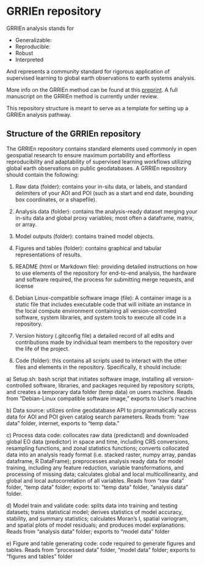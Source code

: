 # GRRIEn repository

GRRIEn analysis stands for 

* Generalizable:
* Reproducible:
* Robust
* Interpreted

And represents a community standard for rigorous application of supervised learning to global earth observations to earth systems analysis.

More info on the GRRIEn method can be found at this [preprint](https://www.essoar.org/doi/abs/10.1002/essoar.10509942.1). A full manuscript on the GRRIEn method is currently under review.

This repository structure is meant to serve as a template for setting up a GRRIEn analysis pathway.


## Structure of the GRRIEn repository

The GRRIEn repository contains standard elements used commonly in open geospatial research to ensure maximum portability and effortless reproducibility and adaptability of supervised learning workflows utilizing global earth observations on public geodatabases. A GRRIEn repository should contain the following: 

1) Raw data (folder): contains your in-situ data, or labels, and standard delimiters of your AOI and POI (such as a start and end date, bounding box coordinates, or a shapefile). 

2) Analysis data (folder): contains the analysis-ready dataset merging your in-situ data and global proxy variables; most often a dataframe, matrix, or array. 

3) Model outputs (folder): contains trained model objects.  

4) Figures and tables (folder): contains graphical and tabular representations of results. 

5) README (html or Markdown file): providing detailed instructions on how to use elements of the repository for end-to-end analysis, the hardware and software required, the process for submitting merge requests, and license 

6) Debian Linux-compatible software image (file): A container image is a static file that includes executable code that will initiate an instance in the local compute environment containing all version-controlled software, system libraries, and system tools to execute all code in a repository. 

7) Version history (.gitconfig file) a detailed record of all edits and contributions made by individual team members to the repository over the life of the project. 

8) Code (folder): this contains all scripts used to interact with the other files and elements in the repository. Specifically, it should include: 

a) Setup.sh: bash script that initiates software image, installing all version-controlled software, libraries, and packages required by repository scripts, and creates a temporary data folder (temp data) on users machine. Reads from “Debian-Linux compatible software image,” exports to User’s machine 

b) Data source: utilizes online geodatabase API to programmatically access data for AOI and POI given catalog search parameters. Reads from: “raw data” folder, internet, exports to “temp data.” 

c) Process data code: collocates raw data (predictand) and downloaded global EO data (predictor) in space and time, including CRS conversions, resampling functions, and zonal statistics functions; converts collocated data into an analysis ready format (i.e. stacked raster, numpy array, pandas dataframe, R DataFrame); preprocesses analysis ready data for model training, including any feature reduction, variable transformations, and processing of missing data; calculates global and local multicollinearity, and global and local autocorrelation of all variables. Reads from “raw data” folder, “temp data” folder; exports to: “temp data” folder, “analysis data” folder. 

d) Model train and validate code: splits data into training and testing datasets; trains statistical model; derives statistics of model accuracy, stability, and summary statistics; calculates Moran’s I, spatial variogram, and spatial plots of model residuals; and produces model explanations. Reads from “analysis data” folder; exports to “model data” folder 

e) Figure and table generating code: code required to generate figures and tables. Reads from “processed data” folder, “model data” folder; exports to “figures and tables” folder 



